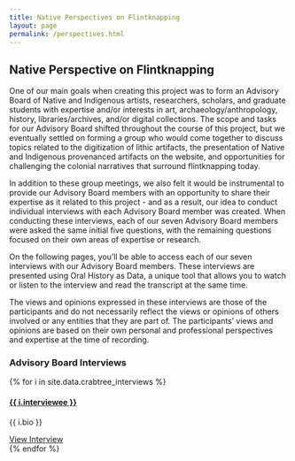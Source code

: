 ```yaml
---
title: Native Perspectives on Flintknapping
layout: page
permalink: /perspectives.html
---
```


## Native Perspective on Flintknapping

One of our main goals when creating this project was to form an Advisory Board of Native and Indigenous artists, researchers, scholars, and graduate students with expertise and/or interests in art, archaeology/anthropology, history, libraries/archives, and/or digital collections. The scope and tasks for our Advisory Board shifted throughout the course of this project, but we eventually settled on forming a group who would come together to discuss topics related to the digitization of lithic artifacts, the presentation of Native and Indigenous provenanced artifacts on the website, and opportunities for challenging the colonial narratives that surround flintknapping today. 

In addition to these group meetings, we also felt it would be instrumental to provide our Advisory Board members with an opportunity to share their expertise as it related to this project - and as a result, our idea to conduct individual interviews with each Advisory Board member was created. When conducting these interviews, each of our seven Advisory Board members were asked the same initial five questions, with the remaining questions focused on their own areas of expertise or research.

On the following pages, you’ll be able to access each of our seven interviews with our Advisory Board members. These interviews are presented using Oral History as Data, a unique tool that allows you to watch or listen to the interview and read the transcript at the same time.

The views and opinions expressed in these interviews are those of the participants and do not necessarily reflect the views or opinions of others involved or any entities that they are part of. The participants’ views and opinions are based on their own personal and professional perspectives and expertise at the time of recording.

### Advisory Board Interviews

<div class="row mt-3">
{% for i in site.data.crabtree_interviews %}
<div class="col-md-6">
    <div class="card mb-3">
        <div class="card-body">
            <h4 class="card-title"><a href="{{ '/items/' | append: i.objectid | append: '.html' | relative_url }}" class="text-dark">{{ i.interviewee }}</a></h4>
            <p class="card-text">{{ i.bio }}</p>
            <a href="{{ '/items/' | append: i.objectid | append: '.html' | relative_url }}" class="btn btn-sm btn-outline-primary">View Interview</a>
        </div>
    </div>
</div>
{% endfor %}
</div>
